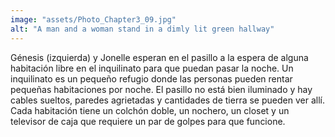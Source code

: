 ```yaml
---
image: "assets/Photo_Chapter3_09.jpg"
alt: "A man and a woman stand in a dimly lit green hallway"
---
```

Génesis (izquierda) y Jonelle esperan en el pasillo a la espera de alguna habitación libre en el inquilinato para que puedan pasar la noche. Un inquilinato es un pequeño refugio donde las personas pueden rentar pequeñas habitaciones por noche. El pasillo no está bien iluminado y hay cables sueltos, paredes agrietadas y cantidades de tierra se pueden ver allí. Cada habitación tiene un colchón doble, un nochero, un closet y un televisor de caja que requiere un par de golpes para que funcione.